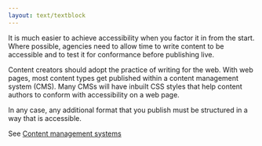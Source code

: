 ```yaml
---
layout: text/textblock
---
```


It is much easier to achieve accessibility when you factor it in from the start. Where possible, agencies need to allow time to write content to be accessible and to test it for conformance before publishing live.

Content creators should adopt the practice of writing for the web. With web pages, most content types get published within a content management system (CMS). Many CMSs will have inbuilt CSS styles that help content authors to conform with accessibility on a web page.

In any case, any additional format that you publish must be structured in a way that is accessible.

See [Content management systems]()